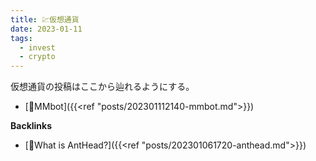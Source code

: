 ```yaml
---
title: 💹仮想通貨
date: 2023-01-11
tags:
  - invest
  - crypto
---
```


仮想通貨の投稿はここから辿れるようにする。  

- [📝MMbot]({{<ref "posts/202301112140-mmbot.md">}})

**Backlinks**
- [🐜What is AntHead?]({{<ref "posts/202301061720-anthead.md">}})